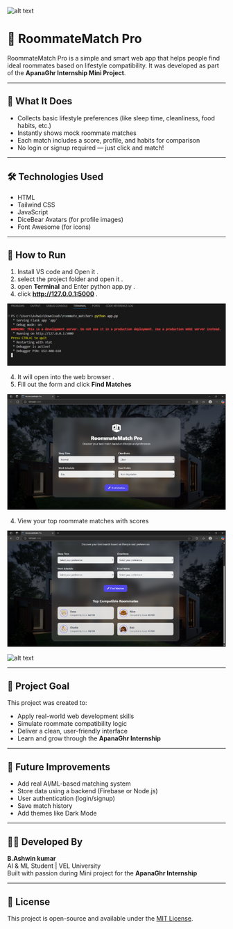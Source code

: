 
![alt text](static/apana.gif)


# 🏡 RoommateMatch Pro

RoommateMatch Pro is a simple and smart web app that helps people find ideal roommates based on lifestyle compatibility. It was developed as part of the **ApanaGhr Internship Mini Project**.

---

## 🌟 What It Does

- Collects basic lifestyle preferences (like sleep time, cleanliness, food habits, etc.)
- Instantly shows mock roommate matches
- Each match includes a score, profile, and habits for comparison
- No login or signup required — just click and match!

---

## 🛠 Technologies Used

- HTML
- Tailwind CSS
- JavaScript
- DiceBear Avatars (for profile images)
- Font Awesome (for icons)

---

## 🚀 How to Run

1. Install VS code and Open it . 
2. select the project folder and open it .
3. open **Terminal** and Enter python app.py .
4. click **http://127.0.0.1:5000** .

![alt text](img1.png)

4. It will open into the web browser . 
3. Fill out the form and click **Find Matches**

![alt text](img2.png)

4. View your top roommate matches with scores

![alt text](img3.png)



![alt text](static/apana.gif)


---

## 🎯 Project Goal

This project was created to:
- Apply real-world web development skills
- Simulate roommate compatibility logic
- Deliver a clean, user-friendly interface
- Learn and grow through the **ApanaGhr Internship**

---

## 🔮 Future Improvements

- Add real AI/ML-based matching system
- Store data using a backend (Firebase or Node.js)
- User authentication (login/signup)
- Save match history
- Add themes like Dark Mode

---

## 👨‍💻 Developed By

**B.Ashwin kumar**  
AI & ML Student | VEL University  
Built with passion during Mini project for the **ApanaGhr Internship**

---

## 📄 License

This project is open-source and available under the [MIT License](LICENSE).
